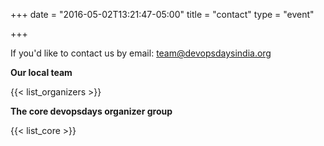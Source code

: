 +++
date = "2016-05-02T13:21:47-05:00"
title = "contact"
type = "event"


+++

If you'd like to contact us by email: [team@devopsdaysindia.org](mailto:team@devopsdaysindia.org)

**Our local team**

{{< list_organizers >}}

**The core devopsdays organizer group**

{{< list_core >}}
